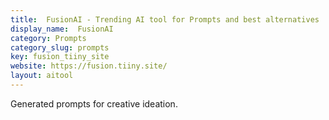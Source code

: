 ```yaml
---
title:  FusionAI - Trending AI tool for Prompts and best alternatives
display_name:  FusionAI
category: Prompts
category_slug: prompts
key: fusion_tiiny_site
website: https://fusion.tiiny.site/
layout: aitool
---
```


Generated prompts for creative ideation.
